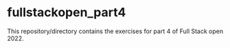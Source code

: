 # fullstackopen_part4

This repository/directory contains the exercises for part 4 of Full Stack open 2022.